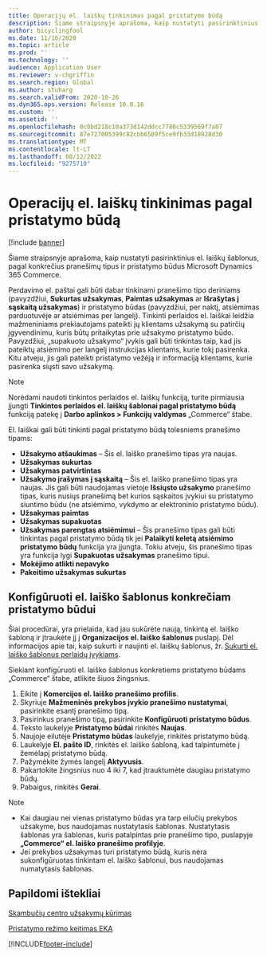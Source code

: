 ```yaml
---
title: Operacijų el. laiškų tinkinimas pagal pristatymo būdą
description: Šiame straipsnyje aprašoma, kaip nustatyti pasirinktinius el. laiškų šablonus, pagal konkrečius pranešimų tipus ir pristatymo būdus Microsoft Dynamics 365 Commerce.
author: bicyclingfool
ms.date: 11/16/2020
ms.topic: article
ms.prod: ''
ms.technology: ''
audience: Application User
ms.reviewer: v-chgriffin
ms.search.region: Global
ms.author: stuharg
ms.search.validFrom: 2020-10-26
ms.dyn365.ops.version: Release 10.0.16
ms.custom: ''
ms.assetid: ''
ms.openlocfilehash: 0c0bd218c10a373d142ddcc7780c5339569f7a07
ms.sourcegitcommit: 87e727005399c82cbb6509f5ce9fb33d18928d30
ms.translationtype: MT
ms.contentlocale: lt-LT
ms.lasthandoff: 08/12/2022
ms.locfileid: "9275710"
---
```

# <a name="customize-transactional-emails-by-mode-of-delivery"></a>Operacijų el. laiškų tinkinimas pagal pristatymo būdą

[!include [banner](includes/banner.md)]

Šiame straipsnyje aprašoma, kaip nustatyti pasirinktinius el. laiškų šablonus, pagal konkrečius pranešimų tipus ir pristatymo būdus Microsoft Dynamics 365 Commerce.

Perdavimo el. paštai gali būti dabar tinkinami pranešimo tipo deriniams (pavyzdžiui, **Sukurtas užsakymas**, **Paimtas užsakymas** ar **Išrašytas į sąskaitą užsakymas**) ir pristatymo būdas (pavyzdžiui, per naktį, atsiėmimas parduotuvėje ar atsiėmimas per langelį). Tinkinti perlaidos el. laiškai leidžia mažmeniniams prekiautojams pateikti jų klientams užsakymą su patirčių įgyvendinimu, kuris būtų pritaikytas prie užsakymo pristatymo būdo. Pavyzdžiui, „supakuoto užsakymo“ įvykis gali būti tinkintas taip, kad jis pateiktų atsiėmimo per langelį instrukcijas klientams, kurie tokį pasirenka. Kitu atveju, jis gali pateikti pristatymo vežėją ir informaciją klientams, kurie pasirenka siųsti savo užsakymą.

> [!NOTE]
> Norėdami naudoti tinkintos perlaidos el. laiškų funkciją, turite pirmiausia įjungti **Tinkintos perlaidos el. laiškų šablonai pagal pristatymo būdą** funkciją patekę į **Darbo aplinkos \> Funkcijų valdymas** „Commerce“ štabe.

El. laiškai gali būti tinkinti pagal pristatymo būdą tolesniems pranešimo tipams:

- **Užsakymo atšaukimas** – Šis el. laiško pranešimo tipas yra naujas.
- **Užsakymas sukurtas**
- **Užsakymas patvirtintas**
- **Užsakymo įrašymas į sąskaitą** – Šis el. laiško pranešimo tipas yra naujas. Jis gali būti naudojamas vietoje **Išsiųsto užsakymo** pranešimo tipas, kuris nusiųs pranešimą bet kurios sąskaitos įvykiui su pristatymo siuntimo būdu (ne atsiėmimo, vykdymo ar elektroninio pristatymo būdu).
- **Užsakymas paimtas**
- **Užsakymas supakuotas**
- **Užsakymas parengtas atsiėmimui** – Šis pranešimo tipas gali būti tinkintas pagal pristatymo būdą tik jei **Palaikyti keletą atsiėmimo pristatymo būdų** funkcija yra įjungta. Tokiu atveju, šis pranešimo tipas yra funkcija lygi **Supakuotas užsakymas** pranešimo tipui.
- **Mokėjimo atlikti nepavyko**
- **Pakeitimo užsakymas sukurtas**

## <a name="configure-email-templates-for-specific-modes-of-delivery"></a>Konfigūruoti el. laiško šablonus konkrečiam pristatymo būdui

Šiai procedūrai, yra prielaida, kad jau sukūrėte naują, tinkintą el. laiško šabloną ir įtraukėte jį į **Organizacijos el. laiško šablonus** puslapį. Dėl informacijos apie tai, kaip sukurti ir naujinti el. laiškų šablonus, žr. [Sukurti el. laiško šablonus perlaidų įvykiams](email-templates-transactions.md).

Siekiant konfigūruoti el. laiško šablonus konkretiems pristatymo būdams „Commerce“ štabe, atlikite šiuos žingsnius.

1. Eikite į **Komercijos el. laiško pranešimo profilis**.
1. Skyriuje **Mažmeninės prekybos įvykio pranešimo nustatymai**, pasirinkite esantį pranešimo tipą.
1. Pasirinkus pranešimo tipą, pasirinkite **Konfigūruoti pristatymo būdus**.
1. Teksto laukelyje **Pristatymo būdai** rinkitės **Naujas**.
1. Naujoje eilutėje **Pristatymo būdas** laukelyje, rinkitės pristatymo būdą.
1. Laukelyje **El. pašto ID**, rinkitės el. laiško šabloną, kad talpintumėte į žemėlapį pristatymo būdą.
1. Pažymėkite žymės langelį **Aktyvusis**.
1. Pakartokite žingsnius nuo 4 iki 7, kad įtrauktumėte daugiau pristatymo būdų.
1. Pabaigus, rinkitės **Gerai**.

> [!NOTE]
> - Kai daugiau nei vienas pristatymo būdas yra tarp eilučių prekybos užsakyme, bus naudojamas nustatytasis šablonas. Nustatytasis šablonas yra šablonas, kuris patalpintas prie pranešimo tipo, puslapyje **„Commerce“ el. laiško pranešimo profilyje**.
> - Jei prekybos užsakymas turi pristatymo būdą, kuris nėra sukonfigūruotas tinkintam el. laiško šablonui, bus naudojamas numatytasis šablonas.

## <a name="additional-resources"></a>Papildomi ištekliai

[Skambučių centro užsakymų kūrimas](tasks/create-call-center-orders.md)

[Pristatymo režimo keitimas EKA](pos-change-delivery-mode.md)


[!INCLUDE[footer-include](../includes/footer-banner.md)]
